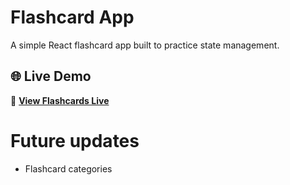 # Flashcard App

A simple React flashcard app built to practice state management.

## 🌐 Live Demo
🔗 **[View Flashcards Live](https://flashcards-zahn.vercel.app/)**  


# Future updates
- Flashcard categories
